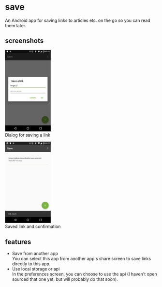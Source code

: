 # save
An Android app for saving links to articles etc. on the go so you can read them later.

## screenshots
<img src="screenshots/add_dialog.jpg" width="30%"></a>  
Dialog for saving a link

<img src="screenshots/link_saved.jpg" width="30%"></a>  
Saved link and confirmation

## features
- Save from another app  
  You can select this app from another app's share screen to save links directly to this app.
- Use local storage or api  
  In the preferences screen, you can choose to use the api (I haven't open sourced that one yet, but will probably do that soon).

